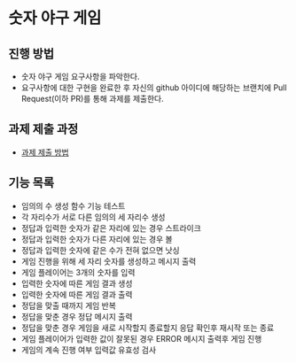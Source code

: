 # 숫자 야구 게임
## 진행 방법
* 숫자 야구 게임 요구사항을 파악한다.
* 요구사항에 대한 구현을 완료한 후 자신의 github 아이디에 해당하는 브랜치에 Pull Request(이하 PR)를 통해 과제를 제출한다.

## 과제 제출 과정
* [과제 제출 방법](https://github.com/next-step/nextstep-docs/tree/master/precourse)

## 기능 목록
* 임의의 수 생성 함수 기능 테스트
* 각 자리수가 서로 다른 임의의 세 자리수 생성
* 정답과 입력한 숫자가 같은 자리에 있는 경우 스트라이크
* 정답과 입력한 숫자가 다른 자리에 있는 경우 볼
* 정답과 입력한 숫자에 같은 수가 전혀 없으면 낫싱
* 게임 진행을 위해 세 자리 숫자를 생성하고 메시지 출력
* 게임 플레이어는 3개의 숫자를 입력
* 입력한 숫자에 따른 게임 결과 생성
* 입력한 숫자에 따른 게임 결과 출력
* 정답을 맞출 때까지 게임 반복
* 정답을 맞춘 경우 정답 메시지 출력
* 정답을 맞춘 경우 게임을 새로 시작할지 종료할지 응답 확인후 재시작 또는 종료
* 게임 플레이어가 입력한 값이 잘못된 경우 ERROR 메시지 출력후 게임 진행
* 게임의 계속 진행 여부 입력값 유효성 검사